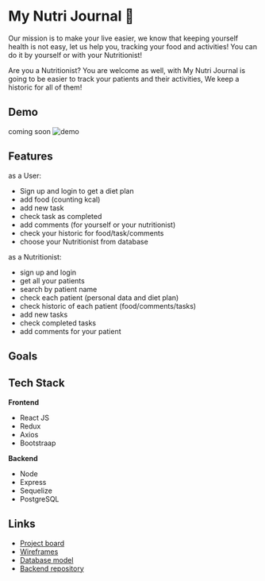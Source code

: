 # My Nutri Journal 🍎

Our mission is to make your live easier, we know that keeping yourself health is not easy, let us help you, tracking your food and activities!
You can do it by yourself or with your Nutritionist!

Are you a Nutritionist?
You are welcome as well, with My Nutri Journal is going to be easier to track your patients and their activities, 
We keep a historic for all of them!

## Demo

coming soon
![demo](https://camo.githubusercontent.com/f1606d100fa6dbf54d2f62d9fadd6fd9b729ad83f982a98d2f3f0599c535d1ba/68747470733a2f2f7265732e636c6f7564696e6172792e636f6d2f616e646d61636861646f2f696d6167652f75706c6f61642f76313631383532343739322f435054323130343136303030362d31343138783732345f7a71723976722e676966)

## Features

as a User:
- Sign up and login to get a diet plan
- add food (counting kcal)
- add new task
- check task as completed
- add comments (for yourself or your nutritionist)
- check your historic for food/task/comments
- choose your Nutritionist from database

as a Nutritionist:
- sign up and login 
- get all your patients
- search by patient name
- check each patient (personal data and diet plan)
- check historic of each patient (food/comments/tasks)
- add new tasks
- check completed tasks
- add comments for your patient


## Goals



## Tech Stack

**Frontend**
- React JS
- Redux
- Axios
- Bootstraap

**Backend**
- Node
- Express
- Sequelize
- PostgreSQL 


## Links

- [Project board](https://github.com/Andressafmachado/MyNutriJournal-frontend/projects/1) 
- [Wireframes](https://wireframepro.mockflow.com/view/Md6ef2eb7dfdb90db2af9f513154c73d11617381694622#/page/369d400476a04d66825bbe87d48beeb4)
- [Database model](https://dbdiagram.io/d/606c5ca0ecb54e10c33ee9e6)
- [Backend repository](https://github.com/Andressafmachado/MyNutriJournal-backend)
